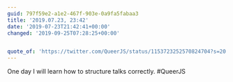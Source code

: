 ```yaml
---
guid: 797f59e2-a1e2-467f-903e-0a9fa5fabaa3
title: '2019.07.23, 23:42'
date: '2019-07-23T21:42:41+00:00'
changed: '2019-09-25T07:28:25+00:00'


quote_of: 'https://twitter.com/QueerJS/status/1153723252570824704?s=20'
---
```


One day I will learn how to structure talks correctly. #QueerJS
